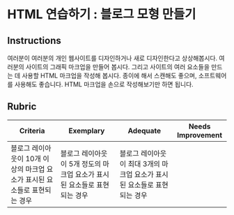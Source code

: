 # HTML 연습하기 : 블로그 모형 만들기

## Instructions

여러분이 여러분의 개인 웹사이트를 디자인하거나 새로 디자인한다고 상상해봅시다. 여러분의 사이트의 그래픽 마크업을 만들어 봅시다. 그리고 사이트의 여러 요소들을 만드는 데 사용할 HTML 마크업을 작성해 봅시다. 종이에 해서 스캔해도 좋으며, 소프트웨어를 사용해도 좋습니다. HTML 마크업을 손으로 작성해보기만 하면 됩니다.

## Rubric

Criteria | Exemplary | Adequate | Needs Improvement
--- | --- | --- | ---
 | 블로그 레이아웃이 10개 이상의 마크업 요소가 표시된 요소들로 표현되는 경우 | 블로그 레이아웃이 5개 정도의 마크업 요소가 표시된 요소들로 표현되는 경우 | 블로그 레이아웃이 최대 3개의  마크업 요소가 표시된 요소들로 표현되는 경우
